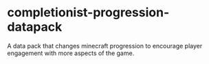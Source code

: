 # completionist-progression-datapack
A data pack that changes minecraft progression to encourage player engagement with more aspects of the game.
